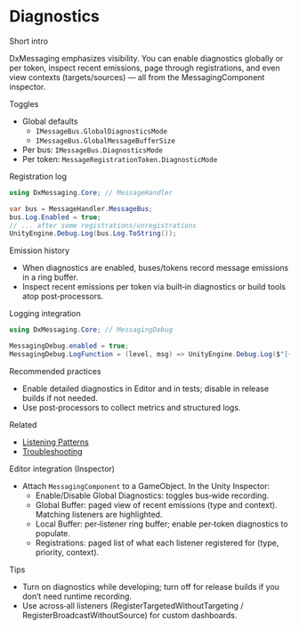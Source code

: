 # Diagnostics

Short intro

DxMessaging emphasizes visibility. You can enable diagnostics globally or per token, inspect recent emissions, page through registrations, and even view contexts (targets/sources) — all from the MessagingComponent inspector.

Toggles

- Global defaults
  - `IMessageBus.GlobalDiagnosticsMode`
  - `IMessageBus.GlobalMessageBufferSize`
- Per bus: `IMessageBus.DiagnosticsMode`
- Per token: `MessageRegistrationToken.DiagnosticMode`

Registration log

```csharp
using DxMessaging.Core; // MessageHandler

var bus = MessageHandler.MessageBus;
bus.Log.Enabled = true;
// ... after some registrations/unregistrations
UnityEngine.Debug.Log(bus.Log.ToString());
```

Emission history

- When diagnostics are enabled, buses/tokens record message emissions in a ring buffer.
- Inspect recent emissions per token via built‑in diagnostics or build tools atop post‑processors.

Logging integration

```csharp
using DxMessaging.Core; // MessagingDebug

MessagingDebug.enabled = true;
MessagingDebug.LogFunction = (level, msg) => UnityEngine.Debug.Log($"[{level}] {msg}");
```

Recommended practices

- Enable detailed diagnostics in Editor and in tests; disable in release builds if not needed.
- Use post‑processors to collect metrics and structured logs.

Related

- [Listening Patterns](ListeningPatterns.md)
- [Troubleshooting](Troubleshooting.md)

Editor integration (Inspector)

- Attach `MessagingComponent` to a GameObject. In the Unity Inspector:
  - Enable/Disable Global Diagnostics: toggles bus‑wide recording.
  - Global Buffer: paged view of recent emissions (type and context). Matching listeners are highlighted.
  - Local Buffer: per‑listener ring buffer; enable per‑token diagnostics to populate.
  - Registrations: paged list of what each listener registered for (type, priority, context).

Tips

- Turn on diagnostics while developing; turn off for release builds if you don’t need runtime recording.
- Use across‑all listeners (RegisterTargetedWithoutTargeting / RegisterBroadcastWithoutSource) for custom dashboards.
